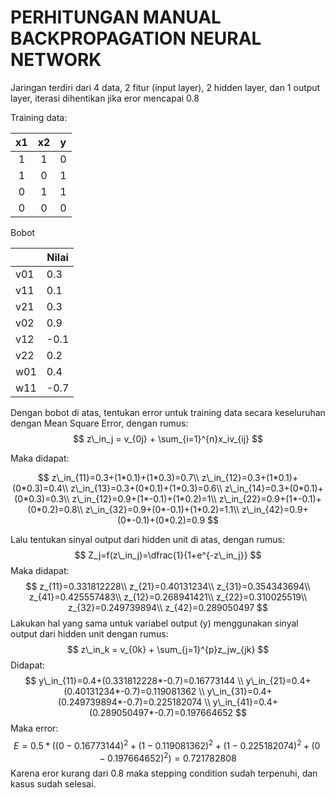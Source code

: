 # **PERHITUNGAN MANUAL BACKPROPAGATION NEURAL NETWORK**

Jaringan terdiri dari 4 data, 2 fitur (input layer), 2 hidden layer, dan 1 output layer, iterasi dihentikan jika eror mencapai 0.8

Training data:

|  x1  |  x2  |  y   |
| :--: | :--: | :--: |
|  1   |  1   |  0   |
|  1   |  0   |  1   |
|  0   |  1   |  1   |
|  0   |  0   |  0   |

Bobot

|      | Nilai |
| ---- | ----- |
| v01  | 0.3   |
| v11  | 0.1   |
| v21  | 0.3   |
| v02  | 0.9   |
| v12  | -0.1  |
| v22  | 0.2   |
| w01  | 0.4   |
| w11  | -0.7  |



Dengan bobot di atas, tentukan error untuk training data secara keseluruhan dengan Mean Square Error, dengan rumus:
$$
z\_in_j = v_{0j} + \sum_{i=1}^{n}x_iv_{ij}
$$


Maka didapat:


$$
z\_in_{11}=0.3+(1*0.1)+(1*0.3)=0.7\\
z\_in_{12}=0.3+(1*0.1)+(0*0.3)=0.4\\
z\_in_{13}=0.3+(0*0.1)+(1*0.3)=0.6\\
z\_in_{14}=0.3+(0*0.1)+(0*0.3)=0.3\\
z\_in_{12}=0.9+(1*-0.1)+(1*0.2)=1\\
z\_in_{22}=0.9+(1*-0.1)+(0*0.2)=0.8\\
z\_in_{32}=0.9+(0*-0.1)+(1*0.2)=1.1\\
z\_in_{42}=0.9+(0*-0.1)+(0*0.2)=0.9
$$


Lalu tentukan sinyal output dari hidden unit di atas, dengan rumus:
$$
Z_j=f(z\_in_j)=\dfrac{1}{1+e^{-z\_in_j}}
$$
Maka didapat:
$$
z_{11}=0.331812228\\
z_{21}=0.40131234\\
z_{31}=0.354343694\\
z_{41}=0.425557483\\
z_{12}=0.268941421\\
z_{22}=0.310025519\\
z_{32}=0.249739894\\
z_{42}=0.289050497
$$
Lakukan hal yang sama untuk variabel output (y) menggunakan sinyal output dari hidden unit dengan rumus:
$$
z\_in_k = v_{0k} + \sum_{j=1}^{p}z_jw_{jk}
$$
Didapat:
$$
y\_in_{11}=0.4+(0.331812228*-0.7)=0.16773144
\\
y\_in_{21}=0.4+(0.40131234*-0.7)=0.119081362
\\
y\_in_{31}=0.4+(0.249739894*-0.7)=0.225182074
\\
y\_in_{41}=0.4+(0.289050497*-0.7)=0.197664652
$$
Maka error:
$$
E=0.5*((0-0.16773144)^2+(1-0.119081362)^2+(1-0.225182074)^2+(0-0.197664652)^2)=0.721782808
$$
Karena eror kurang dari 0.8 maka stepping condition sudah terpenuhi, dan kasus sudah selesai.
